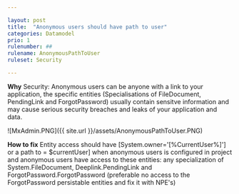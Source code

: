 ```yaml
---

layout: post
title:  "Anonymous users should have path to user"
categories: Datamodel
prio: 1
rulenumber: ##
rulename: AnonymousPathToUser
ruleset: Security

---
```


**Why**
Security: Anonymous users can be anyone with a link to your application, the specific entities (Specialisations of FileDocument, PendingLink and ForgotPassword) usually contain sensitve information and may cause serious security breaches and leaks of your application and data.


![MxAdmin.PNG]({{ site.url }}/assets/AnonymousPathToUser.PNG)

**How to fix**
Entity access should have [System.owner='[%CurrentUser%]'] or a path to = $currentUser] when anonymous users is configured in project and anonymous users have access to these entities: any specialization of System.FileDocument, Deeplink.PendingLink and ForgotPassword.ForgotPassword (preferable no access to the ForgotPassword persistable entities and fix it with NPE's)
